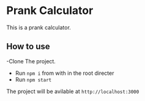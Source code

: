 # Prank Calculator

This is a prank calculator.

## How to use

-Clone The project.

- Run `npm i` from with in the root directer
- Run `npm start`

The project will be avilable at `http://localhost:3000`
